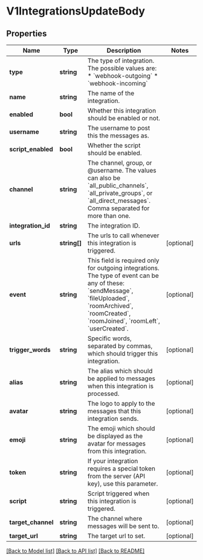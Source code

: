 # V1IntegrationsUpdateBody

## Properties
Name | Type | Description | Notes
------------ | ------------- | ------------- | -------------
**type** | **string** | The type of integration. The possible values are:  * &#x60;webhook-outgoing&#x60;  * &#x60;webhook-incoming&#x60; | 
**name** | **string** | The name of the integration. | 
**enabled** | **bool** | Whether this integration should be enabled or not. | 
**username** | **string** | The username to post this the messages as. | 
**script_enabled** | **bool** | Whether the script should be enabled. | 
**channel** | **string** | The channel, group, or @username. The values can also be &#x60;all_public_channels&#x60;, &#x60;all_private_groups&#x60;, or &#x60;all_direct_messages&#x60;. Comma separated for more than one. | 
**integration_id** | **string** | The integration ID. | 
**urls** | **string[]** | The urls to call whenever this integration is triggered. | [optional] 
**event** | **string** | This field is required only for outgoing integrations.   The type of event can be any of these: &#x60;sendMessage&#x60;, &#x60;fileUploaded&#x60;, &#x60;roomArchived&#x60;, &#x60;roomCreated&#x60;, &#x60;roomJoined&#x60;, &#x60;roomLeft&#x60;, &#x60;userCreated&#x60;. | [optional] 
**trigger_words** | **string** | Specific words, separated by commas, which should trigger this integration. | [optional] 
**alias** | **string** | The alias which should be applied to messages when this integration is processed. | [optional] 
**avatar** | **string** | The logo to apply to the messages that this integration sends. | [optional] 
**emoji** | **string** | The emoji which should be displayed as the avatar for messages from this integration. | [optional] 
**token** | **string** | If your integration requires a special token from the server (API key), use this parameter. | [optional] 
**script** | **string** | Script triggered when this integration is triggered. | [optional] 
**target_channel** | **string** | The channel where messages will be sent to. | [optional] 
**target_url** | **string** | The target url to set. | [optional] 

[[Back to Model list]](../../README.md#documentation-for-models) [[Back to API list]](../../README.md#documentation-for-api-endpoints) [[Back to README]](../../README.md)

